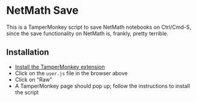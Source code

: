# NetMath Save
This is a TamperMonkey script to save NetMath notebooks on Ctrl/Cmd-S, since the save functionality on NetMath is, frankly, pretty terrible.

## Installation
- [Install the TamperMonkey extension](https://www.tampermonkey.net/)
- Click on the `user.js` file in the browser above
- Click on "Raw"
- A TamperMonkey page should pop up; follow the instructions to install the script

